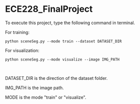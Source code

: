 # ECE228_FinalProject

To execute this project, type the following command in terminal.

For training:

    python sceneSeg.py --mode train --dataset DATASET_DIR 
    
For visualization:

    python sceneSeg.py --mode visualize --image IMG_PATH
   
   
DATASET_DIR is the direction of the dataset folder.

IMG_PATH is the image path.

MODE is the mode "train" or "visualize".
